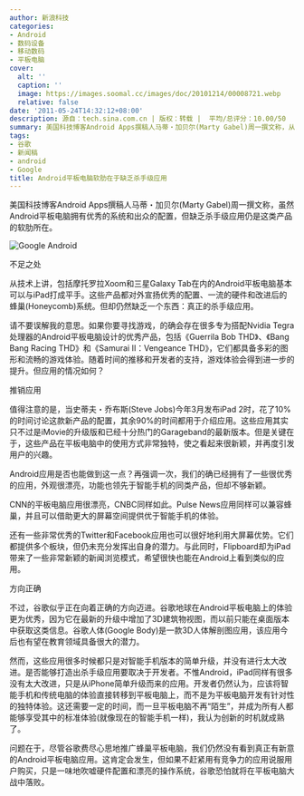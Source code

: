 ```yaml
---
author: 新浪科技
categories:
- Android
- 数码设备
- 移动数码
- 平板电脑
cover:
  alt: ''
  caption: ''
  image: https://images.soomal.cc/images/doc/20101214/00008721.webp
  relative: false
date: '2011-05-24T14:32:12+08:00'
description: 源自：tech.sina.com.cn | 版权：转载 |  平均/总评分：10.00/50
summary: 美国科技博客Android Apps撰稿人马蒂・加贝尔(Marty Gabel)周一撰文称，从技术上讲，包括摩托罗拉Xoom和三星Galaxy Tab在内的Android平板电脑基本可以与iPad打成平手。这些产品都对外宣扬优秀的配置、一流的硬件和改进后的蜂巢(Honeycomb)系统。但却仍然缺乏一个东西：真正的杀手级应用。
tags:
- 谷歌
- 新闻稿
- android
- Google
title: Android平板电脑软肋在于缺乏杀手级应用
---
```


美国科技博客Android Apps撰稿人马蒂・加贝尔(Marty Gabel)周一撰文称，虽然Android平板电脑拥有优秀的系统和出众的配置，但缺乏杀手级应用仍是这类产品的软肋所在。



![Google Android](https://images.soomal.cc/images/doc/20101214/00008721.webp)



不足之处



从技术上讲，包括摩托罗拉Xoom和三星Galaxy Tab在内的Android平板电脑基本可以与iPad打成平手。这些产品都对外宣扬优秀的配置、一流的硬件和改进后的蜂巢(Honeycomb)系统。但却仍然缺乏一个东西：真正的杀手级应用。



请不要误解我的意思。如果你要寻找游戏，的确会存在很多专为搭配Nvidia Tegra处理器的Android平板电脑设计的优秀产品，包括《Guerrila Bob THD》、《Bang Bang Racing THD》和《Samurai II：Vengeance THD》，它们都具备多彩的图形和流畅的游戏体验。随着时间的推移和开发者的支持，游戏体验会得到进一步的提升。但应用的情况如何？



推销应用



值得注意的是，当史蒂夫・乔布斯(Steve Jobs)今年3月发布iPad 2时，花了10%的时间讨论这款新产品的配置，其余90%的时间都用于介绍应用。这些应用其实只不过是iMovie的升级版和已经十分热门的Garageband的最新版本。但是关键在于，这些产品在平板电脑中的使用方式非常独特，使之看起来很新颖，并再度引发用户的兴趣。



Android应用是否也能做到这一点？再强调一次，我们的确已经拥有了一些很优秀的应用，外观很漂亮，功能也领先于智能手机的同类产品，但却不够新颖。



CNN的平板电脑应用很漂亮，CNBC同样如此。Pulse News应用同样可以兼容蜂巢，并且可以借助更大的屏幕空间提供优于智能手机的体验。



还有一些非常优秀的Twitter和Facebook应用也可以很好地利用大屏幕优势。它们都提供多个板块，但仍未充分发挥出自身的潜力。与此同时，Flipboard却为iPad带来了一些非常新颖的新闻浏览模式，希望很快也能在Android上看到类似的应用。



方向正确



不过，谷歌似乎正在向着正确的方向迈进。谷歌地球在Android平板电脑上的体验更为优秀，因为它在最新的升级中增加了3D建筑物视图，而以前只能在桌面版本中获取这类信息。谷歌人体(Google Body)是一款3D人体解剖图应用，该应用今后也有望在教育领域具备很大的潜力。



然而，这些应用很多时候都只是对智能手机版本的简单升级，并没有进行太大改进。是否能够打造出杀手级应用要取决于开发者。不惟Android，iPad同样有很多没有太大改进，只是从iPhone简单升级而来的应用。开发者仍然认为，应该将智能手机和传统电脑的体验直接转移到平板电脑上，而不是为平板电脑开发有针对性的独特体验。这还需要一定的时间，而一旦平板电脑不再“陌生”，并成为所有人都能够享受其中的标准体验(就像现在的智能手机一样)，我认为创新的时机就成熟了。



问题在于，尽管谷歌费尽心思地推广蜂巢平板电脑，我们仍然没有看到真正有新意的Android平板电脑应用。这肯定会发生，但如果不赶紧用有竞争力的应用说服用户购买，只是一味地吹嘘硬件配置和漂亮的操作系统，谷歌恐怕就将在平板电脑大战中落败。